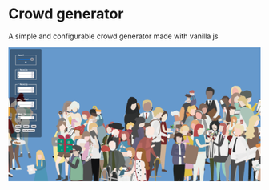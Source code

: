 # Crowd generator

A simple and configurable crowd generator made with vanilla js

![application's screenshot](./img/screenshot.png "application's screenshot")